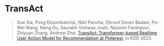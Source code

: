 # TransAct

> Xue Xia, Pong Eksombatchai, Nikil Pancha, Dhruvil Deven Badani, Po-Wei Wang, Neng Gu, Saurabh Vishwas Joshi, Nazanin Farahpour, Zhiyuan Zhang, Andrew Zhai. [TransAct: Transformer-based Realtime User Action Model for Recommendation at Pinterest](https://arxiv.org/abs/2306.00248), in KDD 2023.

